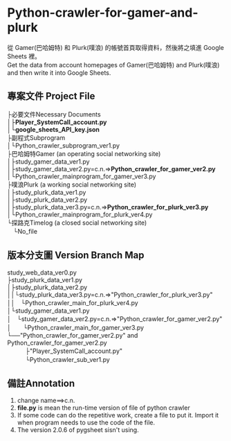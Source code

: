 # Python-crawler-for-gamer-and-plurk
 從 Gamer(巴哈姆特) 和 Plurk(噗浪) 的帳號首頁取得資料，然後將之填進 Google Sheets 裡。  
 Get the data from account homepages of Gamer(巴哈姆特) and Plurk(噗浪) and then write it into Google Sheets.   
## 專案文件 Project File   
 ├必要文件Necessary Documents   
 │├**Player_SystemCall_account.py**   
 │└**google_sheets_API_key.json**   
 ├副程式Subprogram   
 │└Python_crawler_subprogram_ver1.py   
 ├巴哈姆特Gamer (an operating social networking site)   
 │├study_gamer_data_ver1.py   
 │├study_gamer_data_ver2.py=c.n.=>**Python_crawler_for_gamer_ver2.py**   
 │└Python_crawler_mainprogram_for_gamer_ver3.py   
 ├噗浪Plurk (a working social networking site)   
 │├study_plurk_data_ver1.py   
 │├study_plurk_data_ver2.py   
 │├study_plurk_data_ver3.py=c.n.=>**Python_crawler_for_plurk_ver3.py**   
 │└Python_crawler_mainprogram_for_plurk_ver4.py   
 └探路克Timelog (a closed social networking site)   
 　└No_file   
## 版本分支圖 Version Branch Map   
 study_web_data_ver0.py   
 ├study_plurk_data_ver1.py   
 │├study_plurk_data_ver2.py   
 ││└study_plurk_data_ver3.py=c.n.=>"Python_crawler_for_plurk_ver3.py"   
 ││　└Python_crawler_main_for_plurk_ver4.py   
 │└study_gamer_data_ver1.py   
 │　└study_gamer_data_ver2.py=c.n.=>"Python_crawler_for_gamer_ver2.py"   
 │　　└Python_crawler_main_for_gamer_ver3.py   
 └──"Python_crawler_for_gamer_ver2.py" and Python_crawler_for_gamer_ver2.py   
 　　　├"Player_SystemCall_account.py"   
 　　　└Python_crawler_sub_ver1.py   
## 備註Annotation   
 1. change name==>c.n.   
 2. **file.py** is mean the run-time version of file of python crawler   
 3. If some code can do the repetitive work, create a file to put it. Import it when program needs to use the code of the file.   
 4. The version 2.0.6 of pygsheet sisn't using.   